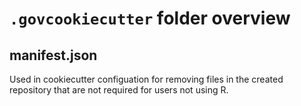 # `.govcookiecutter` folder overview

## manifest.json

Used in cookiecutter configuation for removing files in the created repository that are not required
for users not using R.
